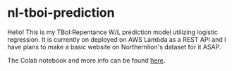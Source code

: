 # nl-tboi-prediction

Hello! This is my TBoI:Repentance W/L prediction model utilizing logistic regression. It is currently on deployed on AWS Lambda as a REST API and I have plans to make a basic website on Northernlion's dataset for it ASAP.

The Colab notebook and more info can be found [here](https://colab.research.google.com/drive/1Ii_ewSq7IGlpEOnz_PMlPdbEAnazDtAN?usp=sharing).
